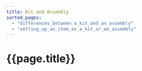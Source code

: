 ```yaml
---
title: Kit and Assembly
sorted_pages:
  - "differences_between_a_kit_and_an_assembly"
  - "setting_up_an_item_as_a_kit_or_an_assembly"
---
```

# {{page.title}}
